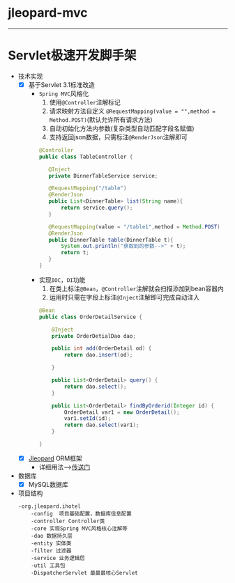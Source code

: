 # jleopard-mvc
---
# Servlet极速开发脚手架

* 技术实现
    * [x] 基于Servlet 3.1标准改造
        * `Spring MVC`风格化
            1. 使用`@Controller`注解标记
            2. 请求映射方法自定义 `@RequestMapping(value = "",method = Method.POST)`(默认允许所有请求方法)
            3. 自动初始化方法内参数(复杂类型自动匹配字段名赋值)
            4. 支持返回json数据，只需标注`@RenderJson`注解即可
            ```java
           @Controller
           public class TableController {
           
               @Inject
               private DinnerTableService service;
           
               @RequestMapping("/table")
               @RenderJson
               public List<DinnerTable> list(String name){
                   return service.query();
               }
           
               @RequestMapping(value = "/table1",method = Method.POST)
               @RenderJson
               public DinnerTable table(DinnerTable t){
                   System.out.println("获取到的参数-->" + t);
                   return t;
               }
           }
             ```
        * 实现`IOC`，`DI`功能
            1. 在类上标注`@Bean`，`@Controller`注解就会扫描添加到bean容器内
            2. 运用时只需在字段上标注`@Inject`注解即可完成自动注入
            ```java
            @Bean
            public class OrderDetailService {
            
                @Inject
                private OrderDetialDao dao;
            
                public int add(OrderDetail od) {
                    return dao.insert(od);
            
                }
            
                public List<OrderDetail> query() {
                    return dao.select();
                }
            
                public List<OrderDetail> findByOrderid(Integer id) {
                    OrderDetail var1 = new OrderDetail();
                    var1.setId(id);
                    return dao.select(var1);
                }
            
            }
            ```
    * [x] [Jleopard](http:www.jleopard.org) ORM框架
        * 详细用法-->[传送门](https://www.github.com/chg122345/jleopard)
* 数据库
    * [x] MySQL数据库
* 项目结构
    ```
    -org.jleopard.ihotel
        -config  项目基础配置，数据库信息配置
        -controller Controller类
        -core 实现Spring MVC风格核心注解等
        -dao 数据持久层
        -entity 实体类
        -filter 过滤器
        -service 业务逻辑层
        -util 工具包
        -DispatcherServlet 最最最核心Servlet
    ```
    
